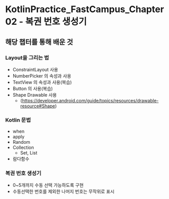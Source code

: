 # KotlinPractice_FastCampus_Chapter02 - 복권 번호 생성기
## 해당 챕터를 통해 배운 것
### Layout을 그리는 법
  * ConstraintLayout 사용
  * NumberPicker 의 속성과 사용
  * TextView 의 속성과 사용(복습)
  * Button 의 사용(복습)
  * Shape Drawable 사용
    * (https://developer.android.com/guide/topics/resources/drawable-resource#Shape)
### Kotlin 문법
  * when
  * apply
  * Random
  * Collection
    * Set, List
  * 람다함수
### 복권 번호 생성기
  * 0~5개까지 수동 선택 가능하도록 구현
  * 수동선택한 번호를 제외한 나머지 번호는 무작위로 표시
